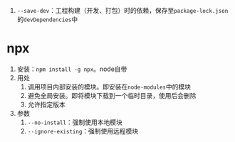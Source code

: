 1. `--save-dev`：工程构建（开发、打包）时的依赖，保存至`package-lock.json`的`devDependencies`中
# npx
1. 安装：`npm install -g npx`。node自带
2. 用处
   1. 调用项目内部安装的模块。即安装在`node-modules`中的模块
   2. 避免全局安装。即将模块下载到一个临时目录，使用后会删除
   3. 允许指定版本
3. 参数
   1. `--no-install`：强制使用本地模块
   2. `--ignore-existing`：强制使用远程模块